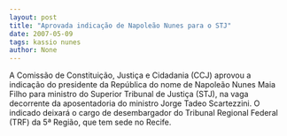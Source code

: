 ```yaml
---
layout: post
title: "Aprovada indicação de Napoleão Nunes para o STJ"
date: 2007-05-09
tags: kassio nunes
author: None
---
```

A Comiss&atilde;o de Constitui&ccedil;&atilde;o, Justi&ccedil;a e Cidadania (CCJ) aprovou a indica&ccedil;&atilde;o do presidente da Rep&uacute;blica do nome de Napole&atilde;o Nunes Maia Filho para ministro do Superior Tribunal de Justi&ccedil;a (STJ), na vaga decorrente da aposentadoria do ministro Jorge Tadeo Scartezzini. 
O indicado deixar&aacute; o cargo de desembargador do Tribunal Regional Federal (TRF) da 5&ordf; Regi&atilde;o, que tem sede no Recife.  